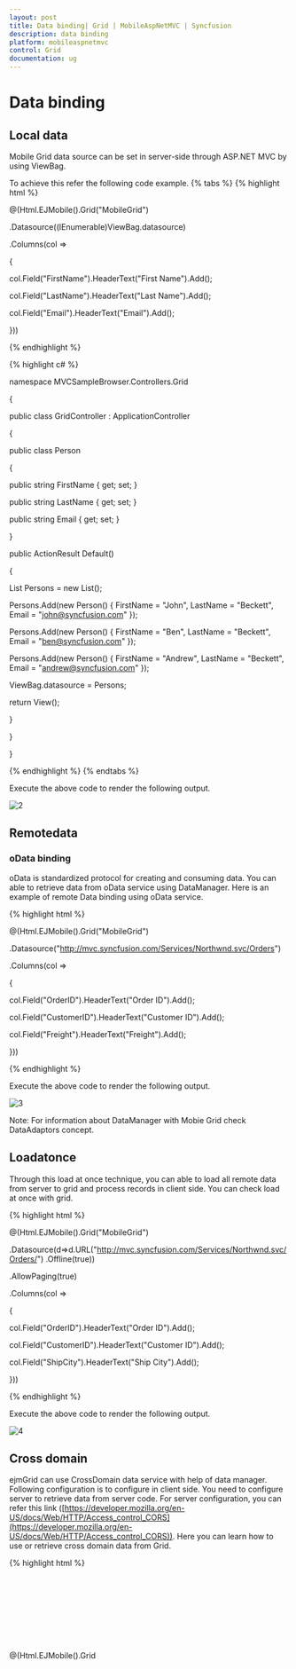 ```yaml
---
layout: post
title: Data binding| Grid | MobileAspNetMVC | Syncfusion
description: data binding
platform: mobileaspnetmvc
control: Grid
documentation: ug
---
```


# Data binding

## Local data

Mobile Grid data source can be set in server-side through ASP.NET MVC by using ViewBag.

To achieve this refer the following code example.
{% tabs %}
{% highlight html %}

@(Html.EJMobile().Grid<object>("MobileGrid")

.Datasource((IEnumerable<object>)ViewBag.datasource)

.Columns(col =>

{

col.Field("FirstName").HeaderText("First Name").Add();

col.Field("LastName").HeaderText("Last Name").Add();

col.Field("Email").HeaderText("Email").Add();

}))

{% endhighlight %}

{% highlight c# %}

namespace MVCSampleBrowser.Controllers.Grid

{

public class GridController : ApplicationController

{



public class Person

{

public string FirstName { get; set; }

public string LastName { get; set; }

public string Email { get; set; }

}



public ActionResult Default()

{

List<Person> Persons = new List<Person>();

Persons.Add(new Person() { FirstName = "John", LastName = "Beckett", Email = "john@syncfusion.com" });

Persons.Add(new Person() { FirstName = "Ben", LastName = "Beckett", Email = "ben@syncfusion.com" });

Persons.Add(new Person() { FirstName = "Andrew", LastName = "Beckett", Email = "andrew@syncfusion.com" });

ViewBag.datasource = Persons;

return View();

}

}

}

{% endhighlight %}
{% endtabs %}

Execute the above code to render the following output.

![2](Data-binding_images/Data-binding_img1.png)


## Remotedata

### oData binding

oData is standardized protocol for creating and consuming data. You can able to retrieve data from oData service using DataManager. Here is an example of remote Data binding using oData service.

{% highlight html %}

@(Html.EJMobile().Grid<object>("MobileGrid")

.Datasource("http://mvc.syncfusion.com/Services/Northwnd.svc/Orders")

.Columns(col =>

{

col.Field("OrderID").HeaderText("Order ID").Add();

col.Field("CustomerID").HeaderText("Customer ID").Add();

col.Field("Freight").HeaderText("Freight").Add();

}))

{% endhighlight %}

Execute the above code to render the following output.


![3](Data-binding_images/Data-binding_img2.png)



Note: For information about DataManager with Mobie Grid check DataAdaptors concept.


## Loadatonce

Through this load at once technique, you can able to load all remote data from server to grid and process records in client side. You can check load at once with grid.

{% highlight html %}

@(Html.EJMobile().Grid<object>("MobileGrid")

.Datasource(d=>d.URL("http://mvc.syncfusion.com/Services/Northwnd.svc/Orders/")
.Offline(true))

.AllowPaging(true)

.Columns(col =>

{

col.Field("OrderID").HeaderText("Order ID").Add();

col.Field("CustomerID").HeaderText("Customer ID").Add();

col.Field("ShipCity").HeaderText("Ship City").Add();

}))


{% endhighlight %}

Execute the above code to render the following output.


![4](Data-binding_images/Data-binding_img4.png)


## Cross domain

ejmGrid can use CrossDomain data service with help of data manager. Following configuration is to configure in client side. You need to configure server to retrieve data from server code. For server configuration, you can refer this link ([https://developer.mozilla.org/en-US/docs/Web/HTTP/Access_control_CORS](https://developer.mozilla.org/en-US/docs/Web/HTTP/Access_control_CORS)). Here you can learn how to use or retrieve cross domain data from Grid.

{% highlight html %}

@(Html.EJMobile().Grid<object>("MobileGrid")

.Datasource(d => d.URL("http://mvc.syncfusion.com/UGService/api/Orders")
.CrossDomain(true).Offline(true))

.AllowPaging(true)

.Columns(col =>

{

col.Field("OrderID").HeaderText("Order ID").Add();

col.Field("CustomerID").HeaderText("Customer ID").Add();

col.Field("ShipCity").HeaderText("Ship City").Add();

}))


{% endhighlight %}

Execute the above code to render the following output.


![6](Data-binding_images/Data-binding_img5.png)


## Load on Demand 

Load on demand is a powerful technique that is used to reduce bandwidth size of consuming data. In ejGrid, you have support to use load on demand. In the following example, oDataservice is used. At load time, it retrieves required data from service, only for the visible page and not for all records. And when you move to another page, it loads for current page. You no need to configure Grid to enable load on demand, since load on demand is enabled by default in Grid. The following code example illustrates you on how load on demand works with MobileGrid.

{% highlight html %}

@(Html.EJMobile().Grid<object>("MobileGrid")

.Datasource("http://mvc.syncfusion.com/Services/Northwnd.svc/Orders/")

.Columns(col =>

{

col.Field("OrderID").HeaderText("Order ID").Add();

col.Field("CustomerID").HeaderText("Customer ID").Add();

col.Field("Freight").HeaderText("Freight").Add();

})

.AllowPaging(true)) 

{% endhighlight %}


Execute the above code to render the following output.

![6](Data-binding_images/Data-binding_img6.png)


## Refresh data source

ejmGrid contains a feature to refresh datasource dynamically after Grid initialization. It is useful to refresh grid data source.

{% tabs %}
{% highlight html %}

@(Html.EJMobile().Grid<object>("MobileGrid")

.Datasource((IEnumerable<object>)ViewBag.datasource)

.Columns(col =>

{

col.Field("FirstName").HeaderText("First Name").Add();

col.Field("LastName").HeaderText("Last Name").Add();

col.Field("Email").HeaderText("Email").Add();

}))

@Html.EJMobile().Button("Button").Text("Refresh").ClientSideEvents(c => c.TouchEnd("RefreshData")) ()

{% endhighlight %}

{% highlight javascript %}




<script type="text/javascript">

window.newData = [

{ FirstName: "Mike", LastName: "Tiko", Email: "mike@syncfusion.com" },

{ FirstName: "Robin", LastName: "Kole", Email: "robin@syncfusion.com" },

{ FirstName: "Keth", LastName: "Rover", Email: "keth@syncfusion.com" }

];



function RefreshData() {

$("#MobileGrid").ejmGrid({ dataSource: newData });

}

</script>

{% endhighlight %}

{% highlight c# %}

namespace MVCSampleBrowser.Controllers.Grid

{

public class GridController : Controller

{

public class Person

{

public string FirstName { get; set; }

public string LastName { get; set; }

public string Email { get; set; }

}



public ActionResult GridView()

{

List<Person> Persons = new List<Person>();

Persons.Add(new Person() { FirstName = "John", LastName = "Beckett", Email = "john@syncfusion.com" });

Persons.Add(new Person() { FirstName = "Ben", LastName = "Beckett", Email = "ben@syncfusion.com" });

Persons.Add(new Person() { FirstName = "Andrew", LastName = "Beckett", Email = "andrew@syncfusion.com" });

ViewBag.datasource = Persons;

return View();

}



}

}

{% endhighlight %}
{% endtabs %}

![7](Data-binding_images/Data-binding_img7.png)



## Supported DataTypes

ejmGrid supports data types in JavaScript such as string, number, datetime and Boolean. By default, ejmGrid reads datatypes from Mobile Grid Datasource. Grid uses these DataTypes for filtering and other operations. You can also customize these DataTypes through column property type. It overrides default data type reading. For example refer the following code.

{% highlight javascript %}

<script id="table1" type="text/template" >

<table>

<thead>

<tr>

<th>Laptop

</th>

<th>Model

</th>

<th>Price

</th>

<th>OS

</th>

<th>RAM

</th>

<th>ScreenSize

</th>

</tr>

</thead>

<tbody>

<tr>

<td>Dell Vostro</td>

<td>2520</td>

<td>39990</td>

<td>Windows 8</td>

<td>4GB</td>

<td>15.6</td>

</tr>

<tr>

<td>HP Pavilion Sleekbook</td>

<td>14-B104AU</td>

<td>22800</td>

<td>Windows 8</td>

<td>2GB</td>

<td>14</td>

</tr>

<tr>

<td>Sony Vaio</td>

<td>E14A15</td>

<td>42500</td>

<td>Windows 7 Home Premium</td>

<td>4GB DDR3 RAM</td>

<td>14</td>

</tr>

<tr>

<td>Lenovo</td>

<td>Yoga 13</td>

<td>57000</td>

<td>Windows 8 RT</td>

<td>2GB DDR3 RAM</td>

<td>11.6</td>

</tr>

<tr>

<td>Toshiba</td>

<td>L850-Y3110</td>

<td>57700</td>

<td>Windows 8 SL</td>

<td>8GB DDR3 RAM</td>

<td>15.6</td>

</tr>

</tbody>

</table>

</script>

{% endhighlight %}

{% highlight html %}

@(Html.EJMobile().Grid<object>("Grid")

.Datasource(ds => { ds.Table("#table1"); })

.Columns(col =>

{

col.Field("Laptop").HeaderText("Laptop Brands").Add();

col.Field("Model").HeaderText("Model").Add();

col.Field("Price").HeaderText("Price").TextAlign(TextAlign.Right).Width(90).Add();



}))

{% endhighlight %}

Execute the above code to render the following output.


![8](Data-binding_images/Data-binding_img8.png)


_HTML binding_


## oData Adaptor

Now a days oData is most useful technique in consuming data. You can use oData protocol through Data Manger’s OData adaptor. Refer the following code to use oData adaptor with Grid.

{% highlight html %}

@(Html.EJMobile().Grid<object>("MobileGrid")

.Datasource("http://mvc.syncfusion.com/Services/Northwnd.svc/Products/")

.Columns(col =>

{

col.Field("ProductID").HeaderText("Product ID").Add();

col.Field("ProductName").HeaderText("Product Name").Add();

col.Field("UnitPrice").HeaderText("Unit Price").Add();

}))


{% endhighlight %}

Execute the above code to render the following output.

![11](Data-binding_images/Data-binding_img9.png)





